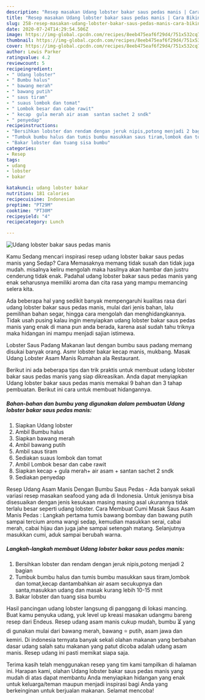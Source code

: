 ```yaml
---
description: "Resep masakan Udang lobster bakar saus pedas manis | Cara Bikin Udang lobster bakar saus pedas manis Yang Lezat"
title: "Resep masakan Udang lobster bakar saus pedas manis | Cara Bikin Udang lobster bakar saus pedas manis Yang Lezat"
slug: 258-resep-masakan-udang-lobster-bakar-saus-pedas-manis-cara-bikin-udang-lobster-bakar-saus-pedas-manis-yang-lezat
date: 2020-07-24T14:29:54.506Z
image: https://img-global.cpcdn.com/recipes/8eeb475eaf6f29d4/751x532cq70/udang-lobster-bakar-saus-pedas-manis-foto-resep-utama.jpg
thumbnail: https://img-global.cpcdn.com/recipes/8eeb475eaf6f29d4/751x532cq70/udang-lobster-bakar-saus-pedas-manis-foto-resep-utama.jpg
cover: https://img-global.cpcdn.com/recipes/8eeb475eaf6f29d4/751x532cq70/udang-lobster-bakar-saus-pedas-manis-foto-resep-utama.jpg
author: Lewis Parker
ratingvalue: 4.2
reviewcount: 5
recipeingredient:
- " Udang lobster"
- " Bumbu halus"
- " bawang merah"
- " bawang putih"
- " saus tiram"
- " suaus lombok dan tomat"
- " Lombok besar dan cabe rawit"
- " kecap  gula merah air asam  santan sachet 2 sndk"
- " penyedap"
recipeinstructions:
- "Bersihkan lobster dan rendam dengan jeruk nipis,potong menjadi 2 bagian"
- "Tumbuk bumbu halus dan tumis bumbu masukkan saus tiram,lombok dan tomat,kecap dantambahkan air asam secukupnya dan santa,masukkan udang dan masak kurang lebih 10-15 mnit"
- "Bakar lobster dan tuang sisa bumbu"
categories:
- Resep
tags:
- udang
- lobster
- bakar

katakunci: udang lobster bakar 
nutrition: 181 calories
recipecuisine: Indonesian
preptime: "PT29M"
cooktime: "PT30M"
recipeyield: "4"
recipecategory: Lunch

---
```



![Udang lobster bakar saus pedas manis](https://img-global.cpcdn.com/recipes/8eeb475eaf6f29d4/751x532cq70/udang-lobster-bakar-saus-pedas-manis-foto-resep-utama.jpg)

Kamu Sedang mencari inspirasi resep udang lobster bakar saus pedas manis yang Sedap? Cara Memasaknya memang tidak susah dan tidak juga mudah. misalnya keliru mengolah maka hasilnya akan hambar dan justru cenderung tidak enak. Padahal udang lobster bakar saus pedas manis yang enak seharusnya memiliki aroma dan cita rasa yang mampu memancing selera kita.

Ada beberapa hal yang sedikit banyak mempengaruhi kualitas rasa dari udang lobster bakar saus pedas manis, mulai dari jenis bahan, lalu pemilihan bahan segar, hingga cara mengolah dan menghidangkannya. Tidak usah pusing kalau ingin menyiapkan udang lobster bakar saus pedas manis yang enak di mana pun anda berada, karena asal sudah tahu triknya maka hidangan ini mampu menjadi sajian istimewa.

Lobster Saus Padang Makanan laut dengan bumbu saus padang memang disukai banyak orang. Asmr lobster bakar kecap manis, mukbang. Masak Udang Lobster Asam Manis Rumahan ala Restaurant.


Berikut ini ada beberapa tips dan trik praktis untuk membuat udang lobster bakar saus pedas manis yang siap dikreasikan. Anda dapat menyiapkan Udang lobster bakar saus pedas manis memakai 9 bahan dan 3 tahap pembuatan. Berikut ini cara untuk membuat hidangannya.

<!--inarticleads1-->

##### Bahan-bahan dan bumbu yang digunakan dalam pembuatan Udang lobster bakar saus pedas manis:

1. Siapkan  Udang lobster
1. Ambil  Bumbu halus
1. Siapkan  bawang merah
1. Ambil  bawang putih
1. Ambil  saus tiram
1. Sediakan  suaus lombok dan tomat
1. Ambil  Lombok besar dan cabe rawit
1. Siapkan  kecap + gula merah+ air asam + santan sachet 2 sndk
1. Sediakan  penyedap


Resep Udang Asam Manis Dengan Bumbu Saus Pedas - Ada banyak sekali variasi resep masakan seafood yang ada di Indonesia. Untuk jenisnya bisa disesuaikan dengan jenis kesukaan masing masing asal ukurannya tidak terlalu besar seperti udang lobster. Cara Membuat Cumi Masak Saus Asam Manis Pedas : Langkah pertama tumis bawang bombay dan bawang putih sampai tercium aroma wangi sedap, kemudian masukkan serai, cabai merah, cabai hijau dan juga jahe sampai setengah matang. Selanjutnya masukkan cumi, aduk sampai berubah warna. 

<!--inarticleads2-->

##### Langkah-langkah membuat Udang lobster bakar saus pedas manis:

1. Bersihkan lobster dan rendam dengan jeruk nipis,potong menjadi 2 bagian
1. Tumbuk bumbu halus dan tumis bumbu masukkan saus tiram,lombok dan tomat,kecap dantambahkan air asam secukupnya dan santa,masukkan udang dan masak kurang lebih 10-15 mnit
1. Bakar lobster dan tuang sisa bumbu


Hasil pancingan udang lobster langsung di panggang di lokasi mancing. Buat kamu penyuka udang, yuk level up kreasi masakan udangmu bareng resep dari Endeus. Resep udang asam manis cukup mudah, bumbu ⏳ yang di gunakan mulai dari bawang merah, bawang ⭐ putih, asam jawa dan kemiri. Di indonesia ternyata banyak sekali olahan makanan yang berbahan dasar udang salah satu makanan yang patut dicoba adalah udang asam manis. Resep udang ini pasti memikat siapa saja. 

Terima kasih telah menggunakan resep yang tim kami tampilkan di halaman ini. Harapan kami, olahan Udang lobster bakar saus pedas manis yang mudah di atas dapat membantu Anda menyiapkan hidangan yang enak untuk keluarga/teman maupun menjadi inspirasi bagi Anda yang berkeinginan untuk berjualan makanan. Selamat mencoba!
